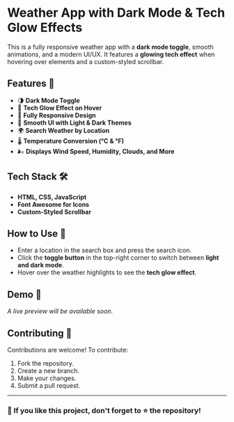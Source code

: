 # Weather App with Dark Mode & Tech Glow Effects

This is a fully responsive weather app with a **dark mode toggle**, smooth animations, and a modern UI/UX. It features a **glowing tech effect** when hovering over elements and a custom-styled scrollbar.

## Features 🚀
- 🌗 **Dark Mode Toggle**
- 🌟 **Tech Glow Effect on Hover**
- 📱 **Fully Responsive Design**
- 🎨 **Smooth UI with Light & Dark Themes**
- 🌍 **Search Weather by Location**
- 🌡️ **Temperature Conversion (°C & °F)**
- 🌬️ **Displays Wind Speed, Humidity, Clouds, and More**

## Tech Stack 🛠️
- **HTML, CSS, JavaScript**
- **Font Awesome for Icons**
- **Custom-Styled Scrollbar**



## How to Use 📝
- Enter a location in the search box and press the search icon.
- Click the **toggle button** in the top-right corner to switch between **light and dark mode**.
- Hover over the weather highlights to see the **tech glow effect**.

## Demo 🎥
_A live preview will be available soon._

## Contributing 🤝
Contributions are welcome! To contribute:
1. Fork the repository.
2. Create a new branch.
3. Make your changes.
4. Submit a pull request.

---

### 🌟 If you like this project, don't forget to ⭐ the repository!

